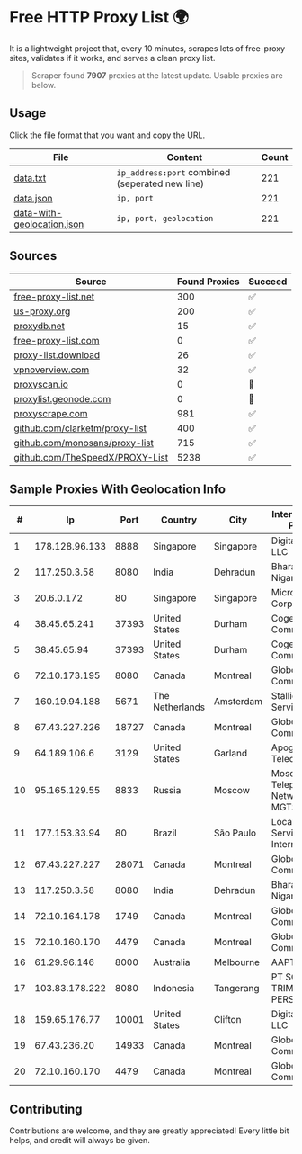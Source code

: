
# Free HTTP Proxy List 🌍

It is a lightweight project that, every 10 minutes, scrapes lots of free-proxy sites, validates if it works, and serves a clean proxy list.


> Scraper found **7907** proxies at the latest update. Usable proxies are below.

## Usage

Click the file format that you want and copy the URL.


|File|Content|Count|
|----|-------|-----|
|[data.txt](https://raw.githubusercontent.com/themiralay/Proxy-List-World/master/data.txt)|`ip_address:port` combined (seperated new line)|221|
|[data.json](https://raw.githubusercontent.com/themiralay/Proxy-List-World/master/data.json)|`ip, port`|221|
|[data-with-geolocation.json](https://raw.githubusercontent.com/themiralay/Proxy-List-World/master/data-with-geolocation.json)|`ip, port, geolocation`|221|

## Sources

|Source|Found Proxies|Succeed|
|------|-------------|-------|
|[free-proxy-list.net](https://free-proxy-list.net)|300|✅|
|[us-proxy.org](https://www.us-proxy.org)|200|✅|
|[proxydb.net](http://proxydb.net)|15|✅|
|[free-proxy-list.com](https://free-proxy-list.com/?page=&port=&type%5B%5D=http&type%5B%5D=https&up_time=0&search=Search)|0|✅|
|[proxy-list.download](https://www.proxy-list.download/HTTP)|26|✅|
|[vpnoverview.com](https://vpnoverview.com/privacy/anonymous-browsing/free-proxy-servers)|32|✅|
|[proxyscan.io](https://www.proxyscan.io)|0|🚫|
|[proxylist.geonode.com](https://proxylist.geonode.com/api/proxy-list?limit=300&page=1&sort_by=lastChecked&sort_type=desc&protocols=http,https)|0|🚫|
|[proxyscrape.com](https://api.proxyscrape.com/v2/?request=displayproxies&protocol=http&timeout=10000&country=all&ssl=all&anonymity=all)|981|✅|
|[github.com/clarketm/proxy-list](https://raw.githubusercontent.com/clarketm/proxy-list/master/proxy-list-raw.txt)|400|✅|
|[github.com/monosans/proxy-list](https://raw.githubusercontent.com/monosans/proxy-list/main/proxies/http.txt)|715|✅|
|[github.com/TheSpeedX/PROXY-List](https://raw.githubusercontent.com/TheSpeedX/PROXY-List/master/http.txt)|5238|✅|


## Sample Proxies With Geolocation Info

|#|Ip|Port|Country|City|Internet Service Provider|
|-|--|----|-------|----|-------------------------|
|1|178.128.96.133|8888|Singapore|Singapore|DigitalOcean, LLC|
|2|117.250.3.58|8080|India|Dehradun|Bharat Sanchar Nigam Ltd|
|3|20.6.0.172|80|Singapore|Singapore|Microsoft Corporation|
|4|38.45.65.241|37393|United States|Durham|Cogent Communications|
|5|38.45.65.94|37393|United States|Durham|Cogent Communications|
|6|72.10.173.195|8080|Canada|Montreal|GloboTech Communications|
|7|160.19.94.188|5671|The Netherlands|Amsterdam|Stallion Network Services Limited|
|8|67.43.227.226|18727|Canada|Montreal|GloboTech Communications|
|9|64.189.106.6|3129|United States|Garland|Apogee Telecom Inc.|
|10|95.165.129.55|8833|Russia|Moscow|Moscow Local Telephone Network (OAO MGTS)|
|11|177.153.33.94|80|Brazil|São Paulo|Locaweb Serviços de Internet S/A|
|12|67.43.227.227|28071|Canada|Montreal|GloboTech Communications|
|13|117.250.3.58|8080|India|Dehradun|Bharat Sanchar Nigam Ltd|
|14|72.10.164.178|1749|Canada|Montreal|GloboTech Communications|
|15|72.10.160.170|4479|Canada|Montreal|GloboTech Communications|
|16|61.29.96.146|8000|Australia|Melbourne|AAPT Limited|
|17|103.83.178.222|8080|Indonesia|Tangerang|PT SOLUSI TRIMEGAH PERSADA|
|18|159.65.176.77|10001|United States|Clifton|DigitalOcean, LLC|
|19|67.43.236.20|14933|Canada|Montreal|GloboTech Communications|
|20|72.10.160.170|4479|Canada|Montreal|GloboTech Communications|



## Contributing

Contributions are welcome, and they are greatly appreciated! Every
little bit helps, and credit will always be given.

